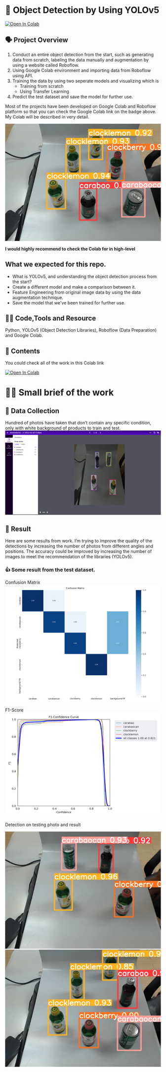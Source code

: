 # 👀 Object Detection by Using YOLOv5

[![Open In Colab](https://colab.research.google.com/assets/colab-badge.svg)](https://colab.research.google.com/drive/1lIyiZXBO2Rm22A_skLWvlL_sVQWR1YBC?usp=sharing)

## 🗣 Project Overview
1. Conduct an entire object detection from the start, such as generating data from scratch, labeling the data
manually and augmentation by using a website called Roboflow.
2. Using Google Colab environment and importing data from Roboflow using API.
3. Training the data by using two seperate models and visualizing which is
    -  Training from scratch
    - Using Transfer Learning
4. Predict the test dataset and save the model for further use.

Most of the projects have been developed on Google Colab and Roboflow platform so that you can check the Google Colab link on the badge above. My Colab will be described in very detail.

![result_0](https://github.com/northpr/object_detection_yolov5/blob/master/image/result_0.jpeg?raw=true)

**I would highly recommend to check the Colab for in high-level**

## What we expected for this repo.
- What is YOLOv5, and understanding the object detection process from the start?
- Create a different model and make a comparison between it.
- Feature Engineering from original image data by using the data augmentation technique.
- Save the model that we've been trained for further use.

## 👨‍💻 Code,Tools and Resource
Python, YOLOv5 (Object Detection Libraries), Roboflow (Data Preparation) and Google Colab.

## 📕 Contents
You could check all of the work in this Colab link

[![Open In Colab](https://colab.research.google.com/assets/colab-badge.svg)](https://colab.research.google.com/drive/1lIyiZXBO2Rm22A_skLWvlL_sVQWR1YBC?usp=sharing)

# 🏋️‍♂️ Small brief of the work
## 📸 Data Collection
Hundred of photos have taken that don’t contain any specific condition, only with white background of products to train and test. 
![data_collection_roboflow](https://github.com/northpr/object_detection_yolov5/blob/master/image/data_collection_roboflow.png?raw=true)

## 🧮 Result
Here are some results from work. I’m trying to improve the quality of the detections by increasing the number of photos from different angles and positions. The accuracy could be improved by increasing the number of images to meet the recommendation of the libraries (YOLOv5).

### 👍 Some result from the test dataset.
Confusion Matrix
![confusion_matrix](https://github.com/northpr/object_detection_yolov5/blob/master/image/confusion_matrix.png?raw=true)

F1-Score
![model1_f1](https://github.com/northpr/object_detection_yolov5/blob/master/image/model1_f1.png?raw=true)

Detection on testing photo and result

![result_1](https://github.com/northpr/object_detection_yolov5/blob/master/image/result_1.jpeg?raw=true)
![result_2](https://github.com/northpr/object_detection_yolov5/blob/master/image/result_2.jpeg?raw=true)
